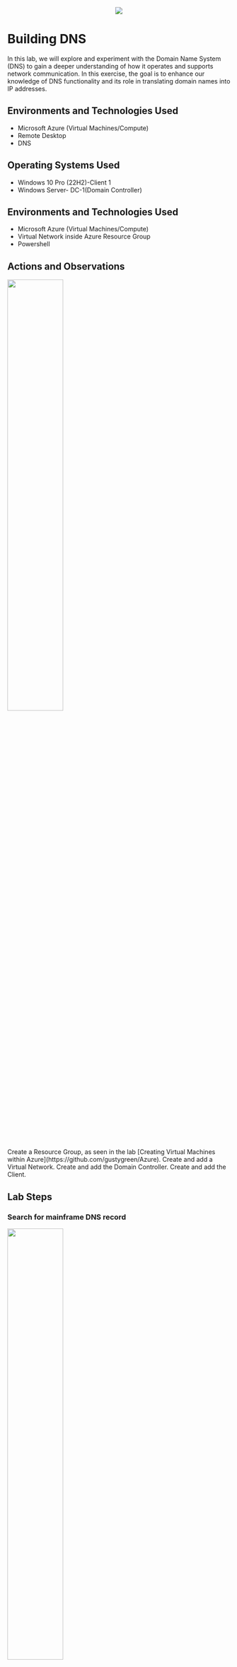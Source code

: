 <p align="center">
<img src="https://github.com/user-attachments/assets/43c82b45-3072-4afd-9991-88e49046b513"/>
</p>

<h1>Building DNS</h1>
In this lab, we will explore and experiment with the Domain Name System (DNS) to gain a deeper understanding of how it operates and supports network communication. In this exercise, the goal is to enhance our knowledge of DNS functionality and its  role in translating domain names into IP addresses.<br />

<h2>Environments and Technologies Used</h2>

- Microsoft Azure (Virtual Machines/Compute)
- Remote Desktop
- DNS

<h2>Operating Systems Used </h2>

- Windows 10 Pro (22H2)-Client 1
- Windows Server- DC-1(Domain Controller)

<h2>Environments and Technologies Used</h2>

- Microsoft Azure (Virtual Machines/Compute)
- Virtual Network inside Azure Resource Group
- Powershell

<h2>Actions and Observations</h2>

<p>
<img src="https://github.com/user-attachments/assets/70f2f67d-7876-4788-9802-a6119c9efd16" height="50%" width="50%"/>
</p>

<p>
Create a Resource Group, as seen in the lab [Creating Virtual Machines within Azure](https://github.com/gustygreen/Azure). Create and add a Virtual Network. Create and add the Domain Controller. Create and add the Client.<br />
<p>

  
<h2>Lab Steps</h2>

<h3>Search for mainframe DNS record</h3>
<p>
<img src="https://github.com/user-attachments/assets/be2615d4-63a6-4126-8077-4635db42f4c7" height="50%" width="50%"/>
</p>
<p>
First, start the VMs and RDP into Client1. Open PowerShell as an administrator and attempt to ping "mainframe." This will fail because "mainframe" is not found in the local cache, the hosts file, or the DNS server.
</p>
<br />

<p>
<img src="https://github.com/user-attachments/assets/c3a8a121-09d4-4696-b5dc-f917ad089e7e" height="50%" width="50%" alt="Disk Sanitization Steps"/>
</p>
<p>
Next, run the command ipconfig /displaydns (this shows the local dns cache). You'll notice there is no entry for "mainframe" in the DNS cache.
</p>
<br />

<p>
<img src="https://github.com/user-attachments/assets/e7cc7c21-e53d-4157-87f6-a6ded4fb27a4" height="50%" width="50%"/>
</p>
<p>
After that, run the command nslookup mainframe. Once again, you'll find that no results are returned.
</p>
<br />


<h3>Create a DNS record for mainframe</h3>
<p>
<img src="https://github.com/user-attachments/assets/23963f7c-a68e-4fdf-a1b6-0986a15d7727" height="50%" width="50%"/>
</p>
<p>
Next, we'll create a DNS A-record on DC-1 for "mainframe" and point it to DC-1's private IP address. On the DC-1 VM, search for Administrative Tools and open DNS. 
</p>

<p>
<img src="https://github.com/user-attachments/assets/e35a64c7-67a1-44b4-9191-9fd5cd24afe5" height="50%" width="50%"/> 
</p>
<p>
Navigate to DC-1(1) > Forward Lookup Zones(2) > mydomain.com(3), then right-click inside mydomain.com and select New Host (A or AAAA). 
</p>

<p>
<img src="https://github.com/user-attachments/assets/b49453b3-cf3a-4141-b9e3-ad1f2b8663f3" height="50%" width="50%"/> 
</p>
<p>
In the Name field, enter mainframe, and in the IP Address field, input DC-1's private IP address. Select Add Host. 
</p>

<p>
<img src="https://github.com/user-attachments/assets/c1274cf2-c49a-43ab-8c0f-80d55b36d17a" height="50%" width="50%"/> 
</p>

You'll receive a prompt that the record was created as well as it will be displayed under mydomain.com host list.
<br />

<p>
<img src="https://github.com/user-attachments/assets/51eaa20a-df1c-45b5-b8cd-a5f6d6852387" height="50%" width="50%"/>
</p>
<p>
Now, return to Client1 and ping "mainframe" in PowerShell again. This time, the ping will succeed because we created a DNS A-record on DC-1 pointing to its private IP address.
</p>
<br />

<p>
<img src="https://github.com/user-attachments/assets/03aca951-964c-47ad-8b43-2353cd91b9ff" height="50%" width="50%"/>
  
<img src="https://github.com/user-attachments/assets/0c45cfb5-2921-499b-9869-ab919d26e548" height="50%" width="50%"/>
</p>
<p>
Now, go back to DC-1 and update the DNS A-record for "mainframe" to point to the IP address 8.8.8.8. After making this change, return to the Client1 VM and ping "mainframe" again. You'll notice it still pings the old IP address.
</p>
<br />

<p>
<img src="https://github.com/user-attachments/assets/425d77ee-02c2-4416-bdd9-4a7e10818ef1" height="50%" width="50%"/>
</p>
<p>
Use the command ipconfig /displaydns on Client1 and locate the entry for "mainframe." You'll see that the A-record still points to 10.0.0.4, providing a more detailed view of the cached DNS entry.
</p>
<br />

<p>
<img src="https://github.com/user-attachments/assets/5509478b-d0d9-4164-8d88-c97f3654efea" height="50%" width="50%"/>
</p>
<p>
To ensure that the new IP address from the updated A-record is reflected, use the command ipconfig /flushdns to clear the DNS cache. This will clear the local DNS cache.
</p>
<br />

<p>
<img src="https://github.com/user-attachments/assets/f96d2d16-a6bf-4d18-bcd5-ee1f67b0a712" height="50%" width="50%"/>
</p>
<p>
Now, attempt to ping "mainframe" one more time from Client1. You'll notice that it successfully pings the new IP address 8.8.8.8, reflecting the updated A-record.
</p>
<br />

<h3>Create a CNAME record for forage</h3>
<p>
<img src="https://github.com/user-attachments/assets/b1eae823-a861-4cc3-8f8c-7ea11d3a43d3" height="50%" width="50%"/>

<img src="https://github.com/user-attachments/assets/a5786493-0063-4839-8172-5afbd2dd1b24" height="50%" width="50%"/>
</p>
<p>
Next, go back to the DC-1 VM and create a CNAME record that points the host "forage" to "www.google.com". To do this, navigate to the DNS Manager, right-click mydomain.com under Forward Lookup Zones, and select New Alias (CNAME). In the Alias name field, enter forage, and in the Fully Qualified Domain Name (FQDN) field, enter www.google.com. Select OK. This will now be listed in the DNS server host file.
</p>
<br />

<p>
<img src="https://github.com/user-attachments/assets/2c8a71f3-caf2-4993-90d5-1226b4e68ec1" height="50%" width="50%"/>
</p>
<p>
Go back to the Client1 VM and ping "forage." You should observe that the ping is successfully resolved to www.google.com, as the CNAME record you created points "forage" to that address.
</p>
<br />

<p>
<img src="https://github.com/user-attachments/assets/319ef8b6-6fb9-4232-8644-a090230fab79" height="50%" width="50%"/>
</p>
<p>
Lastly, run the command "nslookup forage" on Client1. The results should show that "forage" resolves to www.google.com, indicating the CNAME record is working as expected.
</p>
<br />

This concludes how to setup and use DNS on a Domain Controller.
